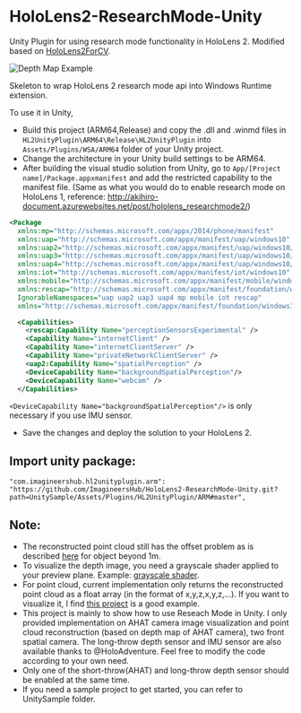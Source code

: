 # HoloLens2-ResearchMode-Unity
Unity Plugin for using research mode functionality in HoloLens 2. Modified based on [HoloLens2ForCV](https://github.com/microsoft/HoloLens2ForCV).

![Depth Map Example](https://github.com/petergu684/HoloLens2-ResearchMode-Unity/blob/master/DepthMapExample.jpg)

Skeleton to wrap HoloLens 2 research mode api into Windows Runtime extension. 

To use it in Unity,
- Build this project (ARM64,Release) and copy the .dll and .winmd files in `HL2UnityPlugin\ARM64\Release\HL2UnityPlugin` into `Assets/Plugins/WSA/ARM64` folder of your Unity project.
- Change the architecture in your Unity build settings to be ARM64.
- After building the visual studio solution from Unity, go to `App/[Project name]/Package.appxmanifest` and add the restricted capability to the manifest file. (Same as what you would do to enable research mode on HoloLens 1, reference: http://akihiro-document.azurewebsites.net/post/hololens_researchmode2/)
```xml 
<Package 
  xmlns:mp="http://schemas.microsoft.com/appx/2014/phone/manifest" 
  xmlns:uap="http://schemas.microsoft.com/appx/manifest/uap/windows10" 
  xmlns:uap2="http://schemas.microsoft.com/appx/manifest/uap/windows10/2" 
  xmlns:uap3="http://schemas.microsoft.com/appx/manifest/uap/windows10/3" 
  xmlns:uap4="http://schemas.microsoft.com/appx/manifest/uap/windows10/4" 
  xmlns:iot="http://schemas.microsoft.com/appx/manifest/iot/windows10" 
  xmlns:mobile="http://schemas.microsoft.com/appx/manifest/mobile/windows10" 
  xmlns:rescap="http://schemas.microsoft.com/appx/manifest/foundation/windows10/restrictedcapabilities" 
  IgnorableNamespaces="uap uap2 uap3 uap4 mp mobile iot rescap" 
  xmlns="http://schemas.microsoft.com/appx/manifest/foundation/windows10"> 
```

```xml
  <Capabilities>
    <rescap:Capability Name="perceptionSensorsExperimental" />
    <Capability Name="internetClient" />
    <Capability Name="internetClientServer" />
    <Capability Name="privateNetworkClientServer" />
    <uap2:Capability Name="spatialPerception" />
    <DeviceCapability Name="backgroundSpatialPerception"/>
    <DeviceCapability Name="webcam" />
  </Capabilities>
```
`<DeviceCapability Name="backgroundSpatialPerception"/>` is only necessary if you use IMU sensor. 
- Save the changes and deploy the solution to your HoloLens 2.

## Import unity package:
```
"com.imagineershub.hl2unityplugin.arm": "https://github.com/ImagineersHub/HoloLens2-ResearchMode-Unity.git?path=UnitySample/Assets/Plugins/HL2UnityPlugin/ARM#master",
```

## Note:
- The reconstructed point cloud still has the offset problem as is described [here](https://github.com/microsoft/HoloLens2ForCV/issues/12) for object beyond 1m.
- To visualize the depth image, you need a grayscale shader applied to your preview plane. Example: [grayscale shader](https://github.com/qian256/HoloLensARToolKit/blob/master/HoloLensARToolKit/Assets/Sample/Grayscale.shader).
- For point cloud, current implementation only returns the reconstructed point cloud as a float array (in the format of x,y,z,x,y,z,...). If you want to visualize it, I find [this project](https://github.com/MarekKowalski/LiveScan3D-Hololens) is a good example.
- This project is mainly to show how to use Reseach Mode in Unity. I only provided implementation on AHAT camera image visualization and point cloud reconstruction (based on depth map of AHAT camera), two front spatial camera. The long-throw depth sensor and IMU sensor are also available thanks to @HoloAdventure. Feel free to modify the code according to your own need.
- Only one of the short-throw(AHAT) and long-throw depth sensor should be enabled at the same time.
- If you need a sample project to get started, you can refer to UnitySample folder.
